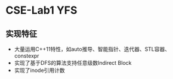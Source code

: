 # CSE-Lab1 YFS
## 实现特征
* 大量运用C++11特性，如auto推导、智能指针、迭代器、STL容器、constexpr
* 实现了基于DFS的算法支持任意级数Indirect Block
* 实现了inode引用计数